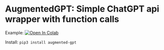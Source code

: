 # AugmentedGPT: Simple ChatGPT api wrapper with function calls

Example: <a target="_blank" href="https://colab.research.google.com/github/wenyuzhao/augmented-gpt/blob/main/examples/example.ipynb">
  <img src="https://colab.research.google.com/assets/colab-badge.svg" alt="Open In Colab"/>
</a>

Install: `pip3 install augmented-gpt`
